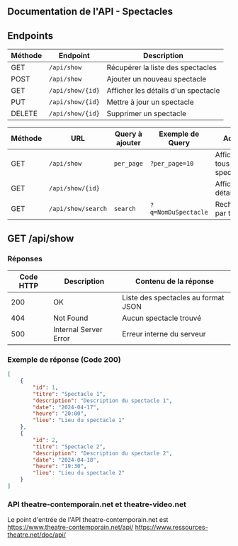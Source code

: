 ## Documentation de l'API - Spectacles

## Endpoints

| Méthode | Endpoint             | Description                        |
|---------|----------------------|------------------------------------|
| GET     | `/api/show`          | Récupérer la liste des spectacles  |
| POST    | `/api/show`          | Ajouter un nouveau spectacle       |
| GET     | `/api/show/{id}`     | Afficher les détails d'un spectacle|
| PUT     | `/api/show/{id}`     | Mettre à jour un spectacle         |
| DELETE  | `/api/show/{id}`     | Supprimer un spectacle             |

| Méthode | URL                          | Query à ajouter            | Exemple de Query                  | Action                      |
|---------|------------------------------|----------------------------|-----------------------------------|-----------------------------|
| GET     | `/api/show`                  | `per_page`                 | `?per_page=10`                    | Afficher tous les spectacles |
| GET     | `/api/show/{id}`             |                            |                                   | Afficher les détails        |
| GET     | `/api/show/search`           | `search`                   | `?q=NomDuSpectacle`               | Rechercher par titre        |


## GET /api/show

### Réponses

| Code HTTP | Description           | Contenu de la réponse               |
|-----------|-----------------------|-------------------------------------|
| 200       | OK                    | Liste des spectacles au format JSON |
| 404       | Not Found             | Aucun spectacle trouvé              |
| 500       | Internal Server Error | Erreur interne du serveur           |

### Exemple de réponse (Code 200)

```json
[
    {
        "id": 1,
        "titre": "Spectacle 1",
        "description": "Description du spectacle 1",
        "date": "2024-04-17",
        "heure": "20:00",
        "lieu": "Lieu du spectacle 1"
    },
    {
        "id": 2,
        "titre": "Spectacle 2",
        "description": "Description du spectacle 2",
        "date": "2024-04-18",
        "heure": "19:30",
        "lieu": "Lieu du spectacle 2"
    }
]
```

### API theatre-contemporain.net et theatre-video.net 
Le point d'entrée de l'API theatre-contemporain.net est https://www.theatre-contemporain.net/api/
https://www.ressources-theatre.net/doc/api/ 
